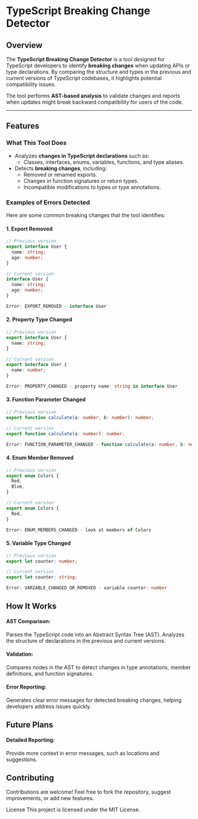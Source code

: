 # TypeScript Breaking Change Detector

## Overview

The **TypeScript Breaking Change Detector** is a tool designed for TypeScript developers to identify **breaking changes** when updating APIs or type declarations. By comparing the structure and types in the previous and current versions of TypeScript codebases, it highlights potential compatibility issues.

The tool performs **AST-based analysis** to validate changes and reports when updates might break backward compatibility for users of the code.

---

## Features

### What This Tool Does
- Analyzes **changes in TypeScript declarations** such as:
  - Classes, interfaces, enums, variables, functions, and type aliases.
- Detects **breaking changes**, including:
  - Removed or renamed exports.
  - Changes in function signatures or return types.
  - Incompatible modifications to types or type annotations.

### Examples of Errors Detected
Here are some common breaking changes that the tool identifies:

#### 1. **Export Removed**
```typescript
// Previous version
export interface User {
  name: string;
  age: number;
}

// Current version
interface User {
  name: string;
  age: number;
}

Error: EXPORT_REMOVED - interface User
```

#### 2. **Property Type Changed**
```typescript
// Previous version
export interface User {
  name: string;
}

// Current version
export interface User {
  name: number;
}

Error: PROPERTY_CHANGED - property name: string in interface User
```
#### 3. **Function Parameter Changed**
```typescript
// Previous version
export function calculate(a: number, b: number): number;

// Current version
export function calculate(a: number): number;

Error: FUNCTION_PARAMETER_CHANGED - function calculate(a: number, b: number): number
```
#### 4. **Enum Member Removed**
```typescript
// Previous version
export enum Colors {
  Red,
  Blue,
}

// Current version
export enum Colors {
  Red,
}

Error: ENUM_MEMBERS_CHANGED - look at members of Colors
```
#### 5. **Variable Type Changed**
```typescript
// Previous version
export let counter: number;

// Current version
export let counter: string;

Error: VARIABLE_CHANGED_OR_REMOVED - variable counter: number
```
## How It Works
#### AST Comparison:

Parses the TypeScript code into an Abstract Syntax Tree (AST).
Analyzes the structure of declarations in the previous and current versions.
#### Validation:

Compares nodes in the AST to detect changes in type annotations, member definitions, and function signatures.
#### Error Reporting:

Generates clear error messages for detected breaking changes, helping developers address issues quickly.
## Future Plans
#### Detailed Reporting:
Provide more context in error messages, such as locations and suggestions.

## Contributing
Contributions are welcome! Feel free to fork the repository, suggest improvements, or add new features.

License
This project is licensed under the MIT License.
